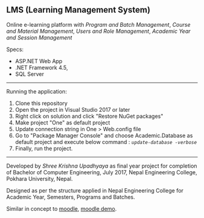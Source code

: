 ## LMS (Learning Management System)

Online e-learning platform with *Program and Batch Management*, *Course and Material Management*, *Users and Role Management*, *Academic Year and Session Management*

Specs:
- ASP.NET Web App
- .NET Framework 4.5, 
- SQL Server 

---
Running the application:
1. Clone this repository 
2. Open the project in Visual Studio 2017 or later
3. Right click on solution and click "Restore NuGet packages"
4. Make project "One" as default project
5. Update connection string in One > Web.config file 
6. Go to "Package Manager Console" and choose Academic.Database as  default project and execute below command :
	*`update-database -verbose`*
7. Finally, run the project.
---
Developed by *Shree Krishna Upadhyaya* as final year project for completion of Bachelor of Computer Engineering, July 2017, Nepal Engineering College, Pokhara University, Nepal.

Designed as per the structure applied in Nepal Engineering College for Academic Year, Semesters, Programs and Batches.

Similar in concept to <a href="https://moodle.org/">moodle</a>, <a href="https://school.moodledemo.net/">moodle demo</a>.

